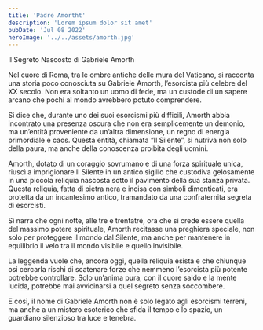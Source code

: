 ```yaml
---
title: 'Padre Amortht'
description: 'Lorem ipsum dolor sit amet'
pubDate: 'Jul 08 2022'
heroImage: '../../assets/amorth.jpg'
---
```



Il Segreto Nascosto di Gabriele Amorth

Nel cuore di Roma, tra le ombre antiche delle mura del Vaticano, si racconta una storia poco conosciuta su Gabriele Amorth, l’esorcista più celebre del XX secolo. Non era soltanto un uomo di fede, ma un custode di un sapere arcano che pochi al mondo avrebbero potuto comprendere.

Si dice che, durante uno dei suoi esorcismi più difficili, Amorth abbia incontrato una presenza oscura che non era semplicemente un demonio, ma un’entità proveniente da un’altra dimensione, un regno di energia primordiale e caos. Questa entità, chiamata “Il Silente”, si nutriva non solo della paura, ma anche della conoscenza proibita degli uomini.

Amorth, dotato di un coraggio sovrumano e di una forza spirituale unica, riuscì a imprigionare Il Silente in un antico sigillo che custodiva gelosamente in una piccola reliquia nascosta sotto il pavimento della sua stanza privata. Questa reliquia, fatta di pietra nera e incisa con simboli dimenticati, era protetta da un incantesimo antico, tramandato da una confraternita segreta di esorcisti.

Si narra che ogni notte, alle tre e trentatré, ora che si crede essere quella del massimo potere spirituale, Amorth recitasse una preghiera speciale, non solo per proteggere il mondo dal Silente, ma anche per mantenere in equilibrio il velo tra il mondo visibile e quello invisibile.

La leggenda vuole che, ancora oggi, quella reliquia esista e che chiunque osi cercarla rischi di scatenare forze che nemmeno l’esorcista più potente potrebbe controllare. Solo un’anima pura, con il cuore saldo e la mente lucida, potrebbe mai avvicinarsi a quel segreto senza soccombere.

E così, il nome di Gabriele Amorth non è solo legato agli esorcismi terreni, ma anche a un mistero esoterico che sfida il tempo e lo spazio, un guardiano silenzioso tra luce e tenebra.
